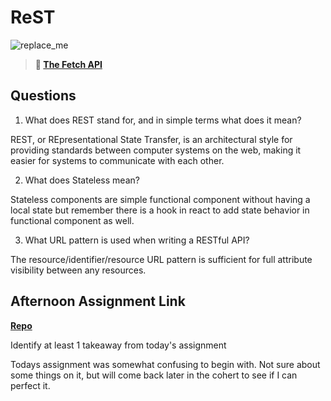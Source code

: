 # ReST

![replace_me](https://codeworks.blob.core.windows.net/public/assets/img/illustrations/placeholder.svg)

> **📖 [The Fetch API](https://codeworksacademy.com/fs-student-guide/resources/wk4/04-Fetch)**

## Questions

1. What does REST stand for, and in simple terms what does it mean?

REST, or REpresentational State Transfer, is an architectural style for providing standards between computer systems on the web, making it easier for systems to communicate with each other.

2. What does Stateless mean?

Stateless components are simple functional component without having a local state but remember there is a hook in react to add state behavior in functional component as well.

3. What URL pattern is used when writing a RESTful API?

The resource/identifier/resource URL pattern is sufficient for full attribute visibility between any resources.

## Afternoon Assignment Link

**[Repo](https://github.com/Miles-Collins/Group-Project)**

Identify at least 1 takeaway from today's assignment

Todays assignment was somewhat confusing to begin with. Not sure about some things on it, but will come back later in the cohert to see if I can perfect it.